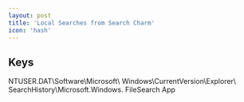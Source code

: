 ```yaml
---
layout: post
title: 'Local Searches from Search Charm'
icon: 'hash'
---
```


## Keys

NTUSER.DAT\Software\Microsoft\ Windows\CurrentVersion\Explorer\ SearchHistory\Microsoft.Windows. FileSearch App

